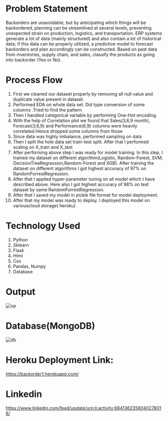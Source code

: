 # Problem Statement
 
Backorders are unavoidable, but by anticipating which things will be backordered,
planning can be streamlined at several levels, preventing unexpected strain on
production, logistics, and transportation. ERP systems generate a lot of data (mainly
structured) and also contain a lot of historical data; if this data can be properly utilized, a
predictive model to forecast backorders and plan accordingly can be constructed.
Based on past data from inventories, supply chain, and sales, classify the products as
going into backorder (Yes or No).

# Process Flow
1.  First we cleaned our dataset properly by removing all null value and duplicate value present in dataset.
2.   Performed EDA on whole data set. Did type conversion of some columns .Tried to find the pattern
3.   Then I handled categorical variable by performing One-Hot encoding.
4.   With the help of Correlation plot we found that Sales(3,6,9 month), Forecast(3,6,9) and Performance(6,9) columns were heavily correlated.Hence dropped some columns from those
5.   Since data was highly imbalance, performed sampling on data
6.   Then I split the hole data set train-test split. After that I performed scaling on X_train and X_test
7.   After performing above step I was ready for model training. In this step, I trained my dataset on different algorithm(Logistic, Random-Forest, SVM,
     DecisionTreeRegression,Random-Forest and XGB). After training the dataset on different algorithms I got highest accuracy of 97% on RandomForrestRegression.
8.   After that I applied hyper-parameter tuning on all model which I have described above. Here also I got highest accuracy of 98% on test dataset by same    RandomForrestRegression.
9. After that I saved my model in pickle file format for model deployment.
10. After that my model was ready to deploy. I deployed this model on variouscloud storage( heroku)
# Technology Used
1. Python 
2. Sklearn
3. Flask
4. Html
5. Css
6. Pandas, Numpy 
7. Database 


# Output
![op](https://user-images.githubusercontent.com/60249099/132537128-63f2fa51-cef1-4041-8bec-b831ffe40c04.PNG)

# Database(MongoDB)
![db](https://user-images.githubusercontent.com/60249099/132537356-fd9a07fe-40ef-4c3c-be38-96150532a8eb.PNG)


# Heroku Deployment Link:
https://backorder1.herokuapp.com/

# Linkedin
https://www.linkedin.com/feed/update/urn:li:activity:6841362356040278016/
